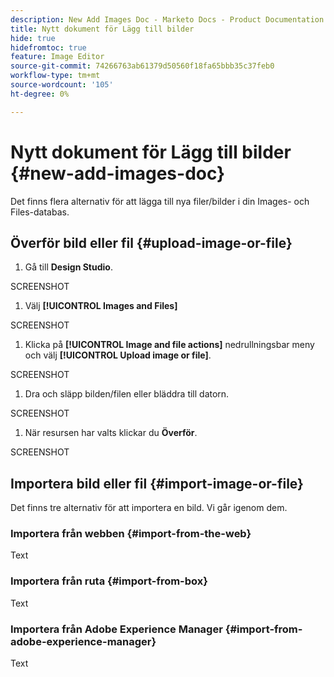 ```yaml
---
description: New Add Images Doc - Marketo Docs - Product Documentation
title: Nytt dokument för Lägg till bilder
hide: true
hidefromtoc: true
feature: Image Editor
source-git-commit: 74266763ab61379d50560f18fa65bbb35c37feb0
workflow-type: tm+mt
source-wordcount: '105'
ht-degree: 0%

---
```


# Nytt dokument för Lägg till bilder {#new-add-images-doc}

Det finns flera alternativ för att lägga till nya filer/bilder i din Images- och Files-databas.

## Överför bild eller fil {#upload-image-or-file}

1. Gå till **Design Studio**.

SCREENSHOT

1. Välj **[!UICONTROL Images and Files]**

SCREENSHOT

1. Klicka på **[!UICONTROL Image and file actions]** nedrullningsbar meny och välj **[!UICONTROL Upload image or file]**.

SCREENSHOT

1. Dra och släpp bilden/filen eller bläddra till datorn.

SCREENSHOT

1. När resursen har valts klickar du **Överför**.

SCREENSHOT

## Importera bild eller fil {#import-image-or-file}

Det finns tre alternativ för att importera en bild. Vi går igenom dem.

### Importera från webben {#import-from-the-web}

Text

### Importera från ruta {#import-from-box}

Text

### Importera från Adobe Experience Manager {#import-from-adobe-experience-manager}

Text
